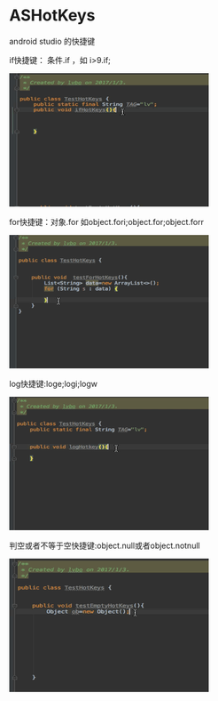 # ASHotKeys
android studio 的快捷键

if快捷键： 条件.if  ，如  i>9.if;    

![gif](https://github.com/MtelApp/ASHotKeys/raw/master/ifHotKeys.gif "ifHotKeys")

for快捷键：对象.for 如object.fori;object.for;object.forr

![gif](https://github.com/MtelApp/ASHotKeys/raw/master/forHotKeys.gif "forHotKeys")

log快捷键:loge;logi;logw

![gif](https://github.com/MtelApp/ASHotKeys/raw/master/logHotKeys.gif "logHotKeys")

判空或者不等于空快捷键:object.null或者object.notnull

![gif](https://github.com/MtelApp/ASHotKeys/raw/master/nullHotKeys.gif "nullHotKeys")

